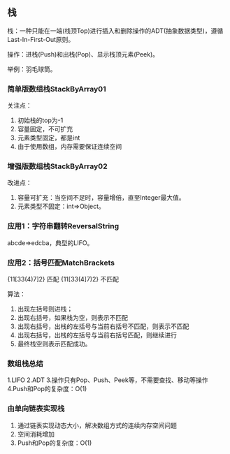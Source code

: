 ## 栈
栈：一种只能在一端(栈顶Top)进行插入和删除操作的ADT(抽象数据类型)，遵循Last-In-First-Out原则。

操作：进栈(Push)和出栈(Pop)、显示栈顶元素(Peek)。

举例：羽毛球筒。

### 简单版数组栈StackByArray01
关注点：

1. 初始栈的top为-1
2. 容量固定，不可扩充
3. 元素类型固定，都是int
4. 由于使用数组，内存需要保证连续空间

### 增强版数组栈StackByArray02
改进点：

1. 容量可扩充：当空间不足时，容量增倍，直至Integer最大值。
2. 元素类型不固定：int=>Object。

### 应用1：字符串翻转ReversalString
abcde=>edcba，典型的LIFO。

### 应用2：括号匹配MatchBrackets
{11[33(4)7]2} 匹配
{11[33(4]7)2} 不匹配

算法：

1. 出现左括号则进栈；
2. 出现右括号，如果栈为空，则表示不匹配
3. 出现右括号，出栈的左括号与当前右括号不匹配，则表示不匹配
4. 出现右括号，出栈的左括号与当前右括号匹配，则继续进行
5. 最终栈空则表示匹配成功。

### 数组栈总结

1.LIFO
2.ADT
3.操作只有Pop、Push、Peek等，不需要查找、移动等操作
4.Push和Pop的复杂度：O(1)

### 由单向链表实现栈
1. 通过链表实现动态大小，解决数组方式的连续内存空间问题
2. 空间消耗增加
3. Push和Pop的复杂度：O(1)